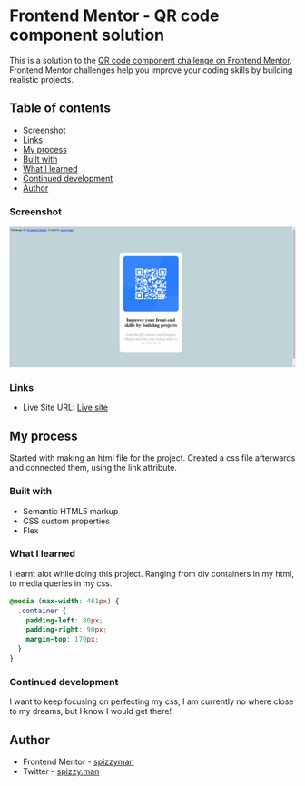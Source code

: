 # Frontend Mentor - QR code component solution

This is a solution to the [QR code component challenge on Frontend Mentor](https://www.frontendmentor.io/challenges/qr-code-component-iux_sIO_H). Frontend Mentor challenges help you improve your coding skills by building realistic projects. 

## Table of contents

  - [Screenshot](#screenshot)
  - [Links](#links)
  - [My process](#my-process)
  - [Built with](#built-with)
  - [What I learned](#what-i-learned)
  - [Continued development](#continued-development)
  - [Author](#author)

### Screenshot

![](./screenshot.jpg)

### Links

- Live Site URL: [Live site](https://spizzyman.github.io/frontendmentorsolution/)

## My process

Started with making an html file for the project. Created a css file afterwards and connected them, using the link attribute.

### Built with

- Semantic HTML5 markup
- CSS custom properties
- Flex

### What I learned

I learnt alot while doing this project. Ranging from div containers in my html, to media queries in my css.

```css
@media (max-width: 461px) {
  .container {
    padding-left: 80px;
    padding-right: 90px;
    margin-top: 170px;
  }
}
```

### Continued development

I want to keep focusing on perfecting my css, I am currently no where close to my dreams, but I know I would get there!

## Author

- Frontend Mentor - [spizzyman](https://www.frontendmentor.io/profile/spizzyman)
- Twitter - [spizzy.man](https://www.twitter.com/)
